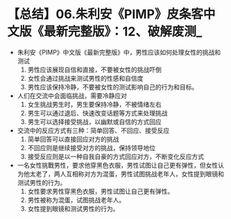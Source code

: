 # 【总结】06.朱利安《PIMP》皮条客中文版《最新完整版》：12、破解废测_

-   朱利安《PIMP》中文版《最新完整版》中，男性应该如何处理女性的挑战和测试
    1.  男性应该展现自信和直接，不要被女性的挑战吓倒
    2.  女性会通过挑战来测试男性的性感和自信度
    3.  男性应该保持冷静，不要被女性的测试影响自己的行为和目标。
-   人们在交流中会面临挑战，需要冷静应对
    1.  女生挑战男生时，男生要保持冷静，不被情绪左右
    2.  男生可以通过退后、快速改变话题等方式来处理挑战
    3.  男生可以选择接受挑战，以幽默或自信的方式回应
-   交流中的反应方式有三种：简单回答、不回应、接受反应
    1.  简单回答可以直接回应对方的挑战
    2.  不回应则是继续接受对方的挑战，保持领导地位
    3.  接受反应则是以一种自我自豪的方式回应对方，不断变化反应方式
-   一名女性挑戰男性，要求他穿黑色衣服，男性试图让自己更有弹性，但女性认为他太老了，两人互相称对方为混蛋，男性试图挑战老年人，女性提到眼镜和测试男性的行为。
    1.  女性要求男性穿黑色衣服，男性试图让自己更有弹性。
    2.  男性被称为混蛋，试图挑战老年人。
    3.  女性提到眼镜和测试男性的行为。